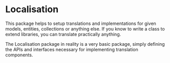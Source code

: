 Localisation
============

This package helps to setup translations and implementations for given models, entities, collections or anything else. If you know to write a class to extend libraries, you can translate practically anything.

The Localisation package in reality is a very basic package, simply defining the APIs and interfaces necessary for implementing translation components.

